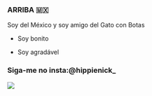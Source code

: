 ### ARRIBA 🇲🇽

Soy del México y soy amigo del Gato con Botas

- Soy bonito

- Soy agradável

### Siga-me no insta:@hippienick_


![](https://media.tenor.com/KiUfiJ7cvc4AAAAM/cat-sombrero.gif)

